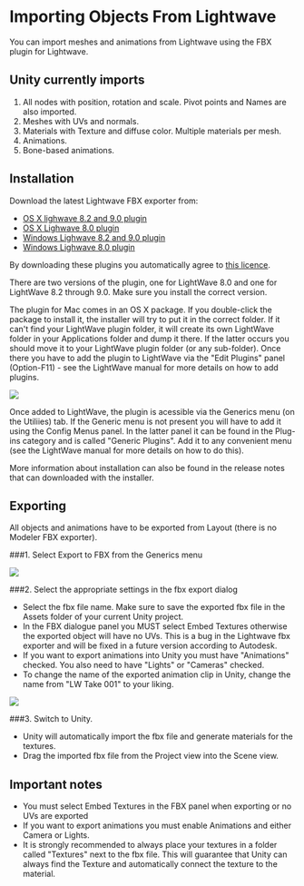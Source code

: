 Importing Objects From Lightwave
================================


You can import meshes and animations from Lightwave using the FBX plugin for Lightwave.

Unity currently imports
-----------------------


1. All nodes with position, rotation and scale. Pivot points and Names are also imported.
1. Meshes with UVs and normals.
1. Materials with Texture and diffuse color. Multiple materials per mesh.
1. Animations.
1. Bone-based animations.

Installation
------------


Download the latest Lightwave FBX exporter from:

* [OS X lighwave 8.2 and 9.0 plugin](http://unity3d.com/lightwave_plugins/mbr_fbx200508_lw82_macos.pkg.sit.html)
* [OS X Lighwave 8.0 plugin](http://unity3d.com/lightwave_plugins/mbr_fbx200508_lw80_macos.pkg.sit.html)
* [Windows Lighwave 8.2 and 9.0 plugin](http://unity3d.com/lightwave_plugins/mbr_fbx200508_lw82_win.zip.html)
* [Windows Lighwave 8.0 plugin](http://unity3d.com/lightwave_plugins/mbr_fbx200508_lw80_win.zip.html)

By downloading these plugins you automatically agree to [this licence](http://unity3d.com/lightwave_plugins/license.txt.html).


There are two versions of the plugin, one for LightWave 8.0 and one for LightWave 8.2 through 9.0. Make sure you install the correct version.

The plugin for Mac comes in an OS X package. If you double-click the package to install it, the installer will try to put it in the correct folder. If it can't find your LightWave plugin folder, it will create its own LightWave folder in your <span class=menu>Applications</span> folder and dump it there. If the latter occurs you should move it to your LightWave plugin folder (or any sub-folder). Once there you have to add the plugin to LightWave via the "Edit Plugins" panel (<span class=menu>Option-F11</span>) -  see the LightWave manual for more details on how to add plugins.

![](http://docwiki.hq.unity3d.com/uploads/Main/Lightwave./LWexpEditPlugs.jpg)  

Once added to LightWave, the plugin is acessible via the Generics menu (on the Utiliies) tab.  If the Generic menu is not present you will have to add it using the Config Menus panel. In the latter panel it can be found in the Plug-ins category and is called "Generic Plugins". Add it to any convenient menu (see the LightWave manual for more details on how to do this).

More information about installation can also be found in the release notes that can downloaded with the installer.

Exporting
---------


All objects and animations have to be exported from Layout (there is no Modeler FBX exporter).


###1. Select Export to FBX from the Generics menu

![](http://docwiki.hq.unity3d.com/uploads/Main/Lightwave./LWexpGenerics2.jpg)  


###2. Select the appropriate settings in the fbx export dialog

* Select the fbx file name. Make sure to save the exported fbx file in the Assets folder of your current Unity project.
* In the FBX dialogue panel you MUST select <span class=component>Embed Textures</span> otherwise the exported object will have no UVs. This is a bug in the Lightwave fbx exporter and will be fixed in a future version according to Autodesk.
* If you want to export animations into Unity you must have "Animations" checked. You also need to have "Lights" or "Cameras" checked.
* To change the name of the exported animation clip in Unity, change the name from "LW Take 001" to your liking.

![](http://docwiki.hq.unity3d.com/uploads/Main/Lightwave./fbxtex602b.jpg)  


###3. Switch to Unity.

* Unity will automatically import the fbx file and generate materials for the textures.
* Drag the imported fbx file from the Project view into the Scene view.

Important notes
---------------


* You must select <span class=component>Embed Textures</span> in the FBX panel when exporting or no UVs are exported
* If you want to export animations you must enable <span class=component>Animations</span> and either <span class=component>Camera</span> or <span class=component>Lights</span>.
* It is strongly recommended to always place your textures in a folder called "Textures" next to the fbx file. This will guarantee that Unity can always find the Texture and automatically connect the texture to the material.
